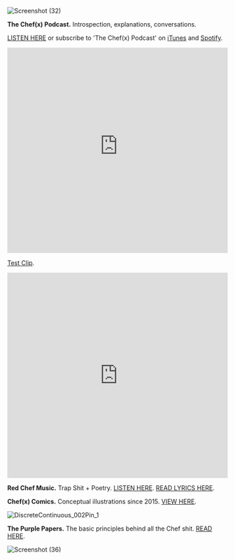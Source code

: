 ![Screenshot (32)](https://user-images.githubusercontent.com/25256570/63314969-30cfa480-c2be-11e9-9d63-521fd7a28381.png)


**The Chef(x) Podcast.** Introspection, explanations, conversations.

[LISTEN HERE](https://www.youtube.com/playlist?list=PLpf-EegYnknQoeSkuJC-Tj7xEVUT-hO1a) or subscribe to 'The Chef(x) Podcast' on [iTunes](https://itunes.apple.com/us/podcast/the-chef-x-podcast/id1304107115?mt=2) and [Spotify](https://open.spotify.com/show/2621Jbw5efMNSr9MeSAR7M).

<iframe width="100%" height="470" src="https://www.youtube-nocookie.com/embed/S63N2aqV6xQ" frameborder="0" allow="accelerometer; autoplay; encrypted-media; gyroscope; picture-in-picture" allowfullscreen></iframe>

[Test Clip](https://youtu.be/nCgwX2PbzOM).

<iframe width="100%" height="470" src="https://www.youtube.com/embed/K3UeCKaI3dk" frameborder="0" allow="accelerometer; autoplay; encrypted-media; gyroscope; picture-in-picture" allowfullscreen></iframe>

**Red Chef Music.** Trap Shit + Poetry. [LISTEN HERE](https://soundcloud.com/redchef/sets/grimy-on-timey). [READ LYRICS HERE](https://drive.google.com/open?id=1YJFqU4T3h9VbFE0tUbFX0o1KQvKV_XUc).

**Chef(x) Comics.** Conceptual illustrations since 2015. [VIEW HERE](https://www.instagram.com/chefofx/?hl=en).

![DiscreteContinuous_002Pin_1](https://user-images.githubusercontent.com/25256570/63497391-7fc13980-c478-11e9-9167-feaada70162d.png)


**The Purple Papers.** The basic principles behind all the Chef shit. [READ HERE](https://drive.google.com/open?id=1eIErGm1g7K4sz4WCqiIOiKoobbV-yN7-).  

![Screenshot (36)](https://user-images.githubusercontent.com/25256570/63495838-813d3280-c475-11e9-8ba5-5d7c0a7722e4.png)

